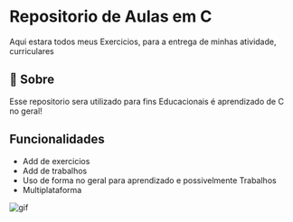 
# Repositorio de Aulas em C

Aqui estara todos meus Exercicios, para a entrega
de minhas atividade, curriculares
## 🚀 Sobre 
Esse repositorio sera utilizado para fins Educacionais é aprendizado de C no geral!


## Funcionalidades

- Add de exercicios
- Add de trabalhos
- Uso de forma no geral para aprendizado e possivelmente Trabalhos
- Multiplataforma

![gif](https://media.lordicon.com/icons/wired/outline/1324-c-code-language.gif)
